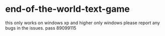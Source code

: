# end-of-the-world-text-game
this only works on windows xp and higher only windows
please report any bugs in the issues.
pass 89099115
